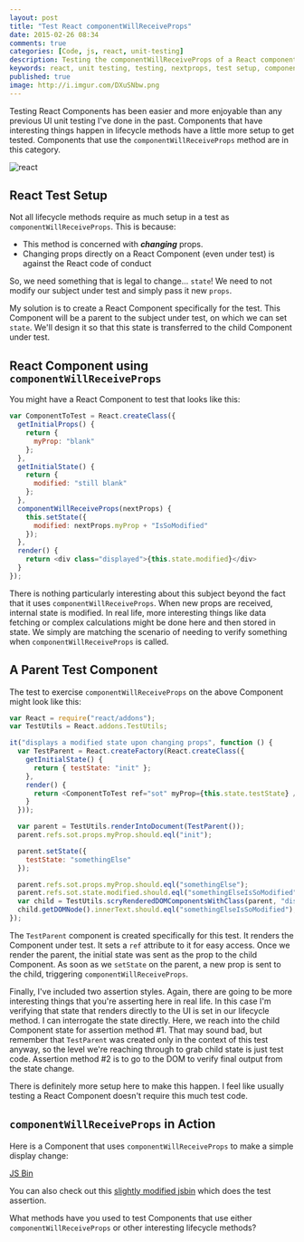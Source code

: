 ```yaml
---
layout: post
title: "Test React componentWillReceiveProps"
date: 2015-02-26 08:34
comments: true
categories: [Code, js, react, unit-testing]
description: Testing the componentWillReceiveProps of a React component will take some setup.
keywords: react, unit testing, testing, nextprops, test setup, componentWillReceiveProps, lifecycle
published: true
image: http://i.imgur.com/DXuSNbw.png
---
```


Testing React Components has been easier and more enjoyable than any previous UI unit testing I've done in the past.  Components that have interesting things happen in lifecycle methods have a little more setup to get tested.  Components that use the `componentWillReceiveProps` method are in this category.

![react](http://i.imgur.com/DXuSNbw.png)

<!--more-->

## React Test Setup

Not all lifecycle methods require as much setup in a test as `componentWillReceiveProps`.  This is because:

- This method is concerned with ***changing*** props.
- Changing props directly on a React Component (even under test) is against the React code of conduct

So, we need something that is legal to change... `state`!  We need to not modify our subject under test and simply pass it new `props`.

My solution is to create a React Component specifically for the test.  This Component will be a parent to the subject under test, on which we can set `state`.  We'll design it so that this state is transferred to the child Component under test.

## React Component using `componentWillReceiveProps`

You might have a React Component to test that looks like this:

```js
var ComponentToTest = React.createClass({
  getInitialProps() {
    return {
      myProp: "blank"
    };
  },
  getInitialState() {
    return {
      modified: "still blank"
    };
  },
  componentWillReceiveProps(nextProps) {
    this.setState({
      modified: nextProps.myProp + "IsSoModified"
    });
  },
  render() {
    return <div class="displayed">{this.state.modified}</div>
  }
});
```

There is nothing particularly interesting about this subject beyond the fact that it uses `componentWillReceiveProps`.  When new props are received, internal state is modified.  In real life, more interesting things like data fetching or complex calculations might be done here and then stored in state.  We simply are matching the scenario of needing to verify something when `componentWillReceiveProps` is called.

## A Parent Test Component

The test to exercise `componentWillReceiveProps` on the above Component might look like this:

```js
var React = require("react/addons");
var TestUtils = React.addons.TestUtils;

it("displays a modified state upon changing props", function () {
  var TestParent = React.createFactory(React.createClass({
    getInitialState() {
      return { testState: "init" };
    },
    render() {
      return <ComponentToTest ref="sot" myProp={this.state.testState} />
    }
  }));

  var parent = TestUtils.renderIntoDocument(TestParent());
  parent.refs.sot.props.myProp.should.eql("init");

  parent.setState({
    testState: "somethingElse"
  });

  parent.refs.sot.props.myProp.should.eql("somethingElse");
  parent.refs.sot.state.modified.should.eql("somethingElseIsSoModified"); // assert #1
  var child = TestUtils.scryRenderedDOMComponentsWithClass(parent, "displayed")[0];
  child.getDOMNode().innerText.should.eql("somethingElseIsSoModified");  // assert #2
});
```

The `TestParent` component is created specifically for this test.  It renders the Component under test.  It sets a `ref` attribute to it for easy access.  Once we render the parent, the initial state was sent as the prop to the child Component.  As soon as we `setState` on the parent, a new prop is sent to the child, triggering `componentWillReceiveProps`.

Finally, I've included two assertion styles.  Again, there are going to be more interesting things that you're asserting here in real life.  In this case I'm verifying that state that renders directly to the UI is set in our lifecycle method.  I can interrogate the state directly.  Here, we reach into the child Component state for assertion method #1.  That may sound bad, but remember that `TestParent` was created only in the context of this test anyway, so the level we're reaching through to grab child state is just test code.  Assertion method #2 is to go to the DOM to verify final output from the state change.

There is definitely more setup here to make this happen.  I feel like usually testing a React Component doesn't require this much test code.

## `componentWillReceiveProps` in Action

Here is a Component that uses `componentWillReceiveProps` to make a simple display change:

<a class="jsbin-embed" href="http://jsbin.com/munaxuguta/12/embed?js,output">JS Bin</a><script src="http://static.jsbin.com/js/embed.js"></script>

You can also check out this [slightly modified jsbin](http://jsbin.com/buwoqod/22/edit?js,output) which does the test assertion.

What methods have you used to test Components that use either `componentWillReceiveProps` or other interesting lifecycle methods?
